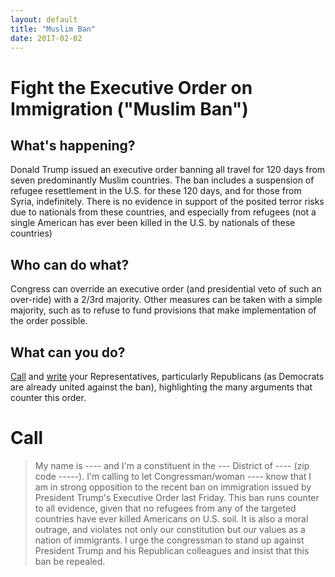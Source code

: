 ```yaml
---
layout: default
title: "Muslim Ban"
date: 2017-02-02
---
```


Fight the Executive Order on Immigration ("Muslim Ban")
=======================================================

What's happening? 
-----------------
Donald Trump issued an executive order banning all travel for 120 days from seven predominantly Muslim countries. 
The ban includes a suspension of refugee resettlement in the U.S. for these 120 days, and for those from 
Syria, indefinitely. There is no evidence in support of the posited terror risks due to nationals from these 
countries, and especially from refugees (not a single American has ever been killed in the U.S. by nationals of these countries)

Who can do what?
----------------
Congress can override an executive order (and presidential veto of such an over-ride) with a 2/3rd majority. 
Other measures can be taken with a simple majority, such as to refuse to fund provisions that make 
implementation of the order possible. 

What can you do?
----------------
[Call](#call) and [write](/letter/2017-02-02-muslim-ban.doc) your Representatives, particularly Republicans (as Democrats are already united
against the ban), highlighting the many arguments that counter this order. 


Call
====
> My name is ---- and I'm a constituent in the --- District of ---- (zip code -----). I'm calling to let Congressman/woman ---- know that I am in strong opposition to the recent ban on immigration issued by President Trump's Executive Order last Friday. This ban runs counter to all evidence, given that no refugees from any of the targeted countries have ever killed Americans on U.S. soil. It is also a moral outrage, and violates not only our constitution but our values as a nation of immigrants. I urge the congressman to stand up against President Trump and his Republican colleagues and insist that this ban be repealed.
